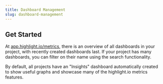 ```yaml
---
title: Dashboard Management
slug: dashboard-management
---
```


## Get Started

At [app.highlight.io/metrics](https://app.highlight.io/metrics), there is an overview of all dashboards in your project, with recently created dashboards last. If your project has many dashboards, you can filter on their name using the search functionality.

By default, all projects have an "Insights" dashboard automatically created to show useful graphs and showcase many of the highlight.io metrics features.

